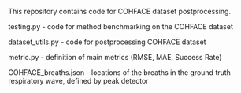 This repository contains code for COHFACE dataset postprocessing.

testing.py - code for method benchmarking on the COHFACE dataset

dataset_utils.py - code for postprocessing COHFACE dataset

metric.py - definition of main metrics (RMSE, MAE, Success Rate)

COHFACE_breaths.json - locations of the breaths in the ground truth respiratory wave, defined by peak detector
